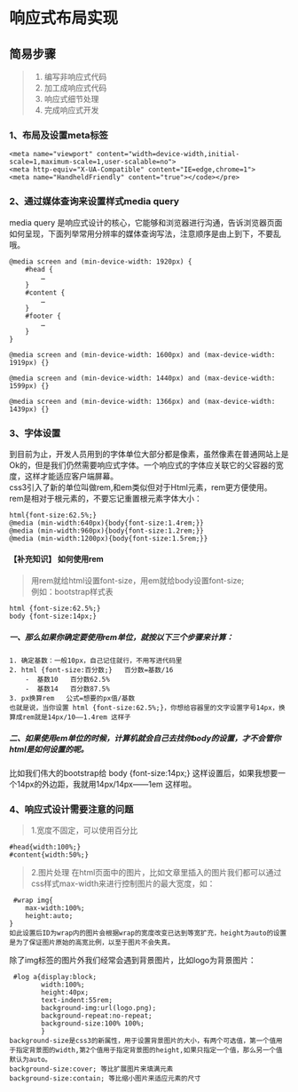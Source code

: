 # 响应式布局实现

## 简易步骤
> 1. 编写非响应式代码
> 2. 加工成响应式代码  
> 3. 响应式细节处理  
> 4. 完成响应式开发  

### 1、布局及设置meta标签    

    <meta name="viewport" content="width=device-width,initial-scale=1,maximum-scale=1,user-scalable=no">  
    <meta http-equiv="X-UA-Compatible" content="IE=edge,chrome=1">  
    <meta name="HandheldFriendly" content="true"></code></pre>  
    
### 2、通过媒体查询来设置样式media query
media query 是响应式设计的核心，它能够和浏览器进行沟通，告诉浏览器页面如何呈现，下面列举常用分辨率的媒体查询写法，注意顺序是由上到下，不要乱哦。  

    @media screen and (min-device-width: 1920px) {
        #head {
            …
        }
        #content {
            …
        }
        #footer {
            …
        }
    }

    @media screen and (min-device-width: 1600px) and (max-device-width: 1919px) {}

    @media screen and (min-device-width: 1440px) and (max-device-width: 1599px) {}

    @media screen and (min-device-width: 1366px) and (max-device-width: 1439px) {}


### 3、字体设置    
到目前为止，开发人员用到的字体单位大部分都是像素，虽然像素在普通网站上是Ok的，但是我们仍然需要响应式字体。一个响应式的字体应关联它的父容器的宽度，这样才能适应客户端屏幕。  
css3引入了新的单位叫做rem,和em类似但对于Html元素，rem更方便使用。    
rem是相对于根元素的，不要忘记重置根元素字体大小：  
 
    html{font-size:62.5%;}  
    @media (min-width:640px){body{font-size:1.4rem;}}  
    @media (min-width:960px){body{font-size:1.2rem;}}  
    @media (min-width:1200px){body{font-size:1.5rem;}}

#### 【补充知识】 如何使用rem  
> 用rem就给html设置font-size，用em就给body设置font-size;  
例如：bootstrap样式表
    
    html {font-size:62.5%;}   
    body {font-size:14px;}

##### 一、那么如果你确定要使用rem单位，就按以下三个步骤来计算：
    1. 确定基数：一般10px，自己记住就行，不用写进代码里
    2. html {font-size:百分数;}   百分数=基数/16    
        -  基数10   百分数62.5%  
        -  基数14   百分数87.5%
    3. px换算rem   公式=想要的px值/基数  
    也就是说，当你设置 html {font-size:62.5%;}，你想给容器里的文字设置字号14px，换算成rem就是14px/10——1.4rem 这样子

##### 二、如果使用em单位的时候，计算机就会自己去找你body的设置，才不会管你html是如何设置的呢。    
比如我们伟大的bootstrap给 body {font-size:14px;} 这样设置后，如果我想要一个14px的外边距，我就用14px/14px——1em 这样啦。  
  
### 4、响应式设计需要注意的问题  
> 1.宽度不固定，可以使用百分比     
    
    #head{width:100%;}
    #content{width:50%;}
    
> 2.图片处理
在html页面中的图片，比如文章里插入的图片我们都可以通过css样式max-width来进行控制图片的最大宽度，如：

     #wrap img{
        max-width:100%;
        height:auto;
    }
    如此设置后ID为wrap内的图片会根据wrap的宽度改变已达到等宽扩充，height为auto的设置是为了保证图片原始的高宽比例，以至于图片不会失真。

除了img标签的图片外我们经常会遇到背景图片，比如logo为背景图片：
    
     #log a{display:block;
            width:100%;
            height:40px;
            text-indent:55rem;
            background-img:url(logo.png);
            background-repeat:no-repeat;
            background-size:100% 100%;
            }
    background-size是css3的新属性，用于设置背景图片的大小，有两个可选值，第一个值用于指定背景图的width,第2个值用于指定背景图的height,如果只指定一个值，那么另一个值默认为auto。
    background-size:cover; 等比扩展图片来填满元素
    background-size:contain; 等比缩小图片来适应元素的尺寸
    
